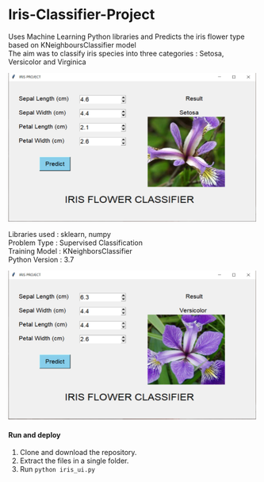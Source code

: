 # Iris-Classifier-Project
Uses Machine Learning Python libraries and Predicts the iris flower type based on KNeighboursClassifier model <br>
The aim was to classify iris species into three categories : Setosa, Versicolor and Virginica

<img src="Screenshots/Screenshot.png" width=500 height = 300/>

Libraries used : sklearn, numpy<br>
Problem Type : Supervised Classification<br>
Training Model : KNeighborsClassifier<br>
Python Version : 3.7

<img src="Screenshots/Screenshot2.png" width=500 height =300/>

#### Run and deploy
1. Clone and download the repository.
2. Extract the files in a single folder.
3. Run ``` python iris_ui.py ```
